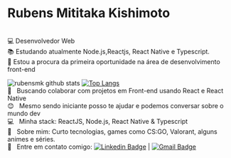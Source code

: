 

# Rubens Mititaka Kishimoto

 <br/> :computer: Desenvolvedor Web
 <br/> :books: Estudando atualmente Node.js,Reactjs, React Native e Typescript.
 <br/> :rocket:  Estou a procura da primeira oportunidade na área de desenvolvimento front-end
 
 ![rubensmk github stats](https://github-readme-stats.vercel.app/api?username=rubensmk&show_icons=true&theme=vue-dark)
[![Top Langs](https://github-readme-stats.vercel.app/api/top-langs/?username=rubensmk&layout=compact&theme=vue-dark)](https://github.com/rubensmk/github-readme-stats)
 <br/> :purple_heart: &nbsp; Buscando colaborar com projetos em Front-end usando React e React Native
 <br/> :blush: &nbsp; Mesmo sendo iniciante posso te ajudar e podemos conversar sobre o mundo dev
 <br/> :computer: &nbsp; Minha stack: ReactJS, Node.js, React Native & Typescript
 <br/> 💬  &nbsp; Sobre mim: Curto tecnologias, games como CS:GO, Valorant, alguns animes e séries.
 <br/> 📩 &nbsp; Entre em contato comigo:
[![Linkedin Badge](https://img.shields.io/badge/-RubensKishimoto-blue?style=flat-square&logo=Linkedin&logoColor=white&link=https://www.linkedin.com/in/rubens-kishimoto/)](https://www.linkedin.com/in/rubens-kishimoto/) 
| 
[![Gmail Badge](https://img.shields.io/badge/-rubenskishimoto@gmail.com-c14438?style=flat-square&logo=Gmail&logoColor=white&link=mailto:rubenskishimoto@gmail.com)](mailto:rubenskishimoto@gmail.com)
